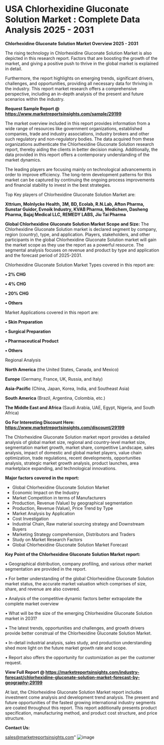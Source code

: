 # USA Chlorhexidine Gluconate Solution Market : Complete Data Analysis 2025 - 2031

<Strong> Chlorhexidine Gluconate Solution Market Overview 2025 - 2031</strong>

The rising technology in Chlorhexidine Gluconate Solution Market is also depicted in this research report. Factors that are boosting the growth of the market, and giving a positive push to thrive in the global market is explained in detail.

Furthermore, the report highlights on emerging trends, significant drivers, challenges, and opportunities, providing all necessary data for thriving in the industry. This report market research offers a comprehensive perspective, including an in-depth analysis of the present and future scenarios within the industry.

<strong>Request Sample Report @ <a href=https://www.marketreportsinsights.com/sample/29199>https://www.marketreportsinsights.com/sample/29199</a></strong>

The market overview included in this report provides information from a wide range of resources like government organizations, established companies, trade and industry associations, industry brokers and other such regulatory and non-regulatory bodies. The data acquired from these organizations authenticate the Chlorhexidine Gluconate Solution research report, thereby aiding the clients in better decision making. Additionally, the data provided in this report offers a contemporary understanding of the market dynamics.

The leading players are focusing mainly on technological advancements in order to improve efficiency. The long-term development patterns for this market can be captured by continuing the ongoing process improvements and financial stability to invest in the best strategies.

Top Key players of Chlorhexidine Gluconate Solution Market are:

<strong>Xttrium, Molnlycke Health, 3M, BD, Ecolab, R.N.Lab, Afton Pharma, Sunstar Guidor, Evnoik Industry, KVAB Pharma, Medichem, Dasheng Pharma, Bajaj Medical LLC, REMEDY LABS, Jiu Tai Pharma</strong>

<strong><b>Global Chlorhexidine Gluconate Solution Market Scope and Size:</b></strong>
The Chlorhexidine Gluconate Solution market is declared segment by company, region (country), type, and application. Players, stakeholders, and other participants in the global Chlorhexidine Gluconate Solution market will gain the market scope as they use the report as a powerful resource. The segmental analysis focuses on revenue and product by type and application and the forecast period of 2025-2031.

Chlorhexidine Gluconate Solution Market Types covered in this report are:

<strong>• 2% CHG

• 4% CHG

• 20% CHG

• Others</strong>

Market Applications covered in this report are:

<strong>• Skin Preparation

• Surgical Preparation

• Pharmaceutical Product

• Others</strong> 

Regional Analysis

<strong>North America</strong> (the United States, Canada, and Mexico)

<strong>Europe</strong> (Germany, France, UK, Russia, and Italy)

<strong>Asia-Pacific</strong> (China, Japan, Korea, India, and Southeast Asia)

<strong>South America</strong> (Brazil, Argentina, Colombia, etc.)

<strong>The Middle East and Africa</strong> (Saudi Arabia, UAE, Egypt, Nigeria, and South Africa)

<strong>Go For Interesting Discount Here: <a href=https://www.marketreportsinsights.com/discount/29199>https://www.marketreportsinsights.com/discount/29199</a></strong>

The Chlorhexidine Gluconate Solution market report provides a detailed analysis of global market size, regional and country-level market size, segmentation market growth, market share, competitive Landscape, sales analysis, impact of domestic and global market players, value chain optimization, trade regulations, recent developments, opportunities analysis, strategic market growth analysis, product launches, area marketplace expanding, and technological innovations.

<strong><b>Major factors covered in the report:</b></strong>
<ul>
  <li>Global Chlorhexidine Gluconate Solution Market </li>
  <li>Economic Impact on the Industry</li>
  <li>Market Competition in terms of Manufacturers</li>
  <li>Production, Revenue (Value) by geographical segmentation</li>
  <li>Production, Revenue (Value), Price Trend by Type</li>
  <li>Market Analysis by Application</li>
  <li>Cost Investigation</li>
  <li>Industrial Chain, Raw material sourcing strategy and Downstream Buyers</li>
  <li>Marketing Strategy comprehension, Distributors and Traders</li>
  <li>Study on Market Research Factors</li>
  <li>Global Chlorhexidine Gluconate Solution Market Forecast</li>
</ul>

<strong><b>Key Point of the Chlorhexidine Gluconate Solution Market report:</b></strong>

• Geographical distribution, company profiling, and various other market segmentation are provided in the report.

• For better understanding of the global Chlorhexidine Gluconate Solution market status, the accurate market valuation which comprises of size, share, and revenue are also covered.

• Analysis of the competitive dynamic factors better extrapolate the complete market overview

• What will be the size of the emerging Chlorhexidine Gluconate Solution market in 2031?

• The latest trends, opportunities and challenges, and growth drivers provide better construal of the Chlorhexidine Gluconate Solution Market.

• In-detail industrial analysis, sales study, and production understanding shed more light on the future market growth rate and scope.

• Report also offers the opportunity for customization as per the customer request.

<strong><b>View Full Report @ <a href=https://marketreportsinsights.com/industry-forecast/chlorhexidine-gluconate-solution-market-forecast-by-geography-29199>https://marketreportsinsights.com/industry-forecast/chlorhexidine-gluconate-solution-market-forecast-by-geography-29199</a></b></strong>


At last, the Chlorhexidine Gluconate Solution Market report includes investment come analysis and development trend analysis. The present and future opportunities of the fastest growing international industry segments are coated throughout this report. This report additionally presents product specification, manufacturing method, and product cost structure, and price structure.

<strong>Contact Us:</strong>

sales@marketreportsinsights.com"
![image](https://github.com/user-attachments/assets/497ab0fd-ae4f-4342-b588-c4fe40fc355b)

